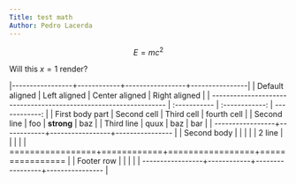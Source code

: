 ```yaml
---
Title: test math
Author: Pedro Lacerda
---
```


$$
E=mc^2
$$

Will this $x=1$ render?

|-----------------+------------+-----------------+----------------|
| Default aligned                                                   | Left aligned | Center aligned | Right aligned |
| ----------------------------------------------------------------- | :----------- | :------------: | ------------: |
| First body part                                                   | Second cell  |   Third cell   |   fourth cell |
| Second line                                                       | foo          |   **strong**   |           baz |
| Third line                                                        | quux         |      baz       |           bar |
| -----------------+------------+-----------------+---------------- |
| Second body                                                       |              |                |               |
| 2 line                                                            |              |                |               |
| =================+============+=================+================ |
| Footer row                                                        |              |                |               |
| -----------------+------------+-----------------+---------------- |
